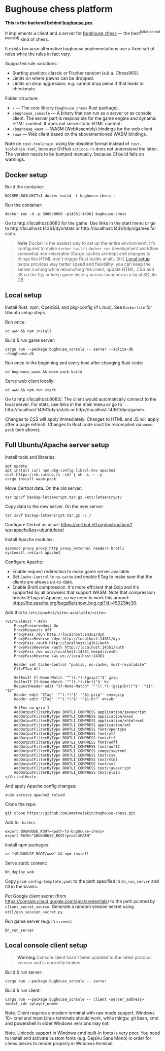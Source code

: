 # Bughouse chess platform

**This is the backend behind [bughouse.pro](https://bughouse.pro).**

It implements a client and a server for
[bughouse chess](https://en.wikipedia.org/wiki/Bughouse_chess) — the
best<sup>[citation not needed]</sup> kind of chess.

It exists because alternative bughouse implementations use a fixed set of rules
while the rules in fact vary.

Supported rule variations:

- Starting position: classic or Fischer random (a.k.a. Chess960).
- Limits on where pawns can be dropped.
- Limits on drop aggression, e.g. cannot drop piece if that leads to checkmate.

Folder structure:

- `/` — The core library (`bughouse_chess` Rust package).
- `/bughouse_console` — A binary that can run as a server or as console client.
  The server part is responsible for the game engine and dynamic HTML content.
  It does not serve static HTML content.
- `/bughouse_wasm` — WASM (WebAssembly) bindings for the web client.
- `/www` — Web client based on the abovementioned WASM bindings.

Note on `rust-toolchain`: using the obsolete format instead of
`rust-toolchain.toml`, because GitHub `actions-rs` does not understand the
latter. The version needs to be bumped manually, because CI build fails on
warnings.


## Docker setup

Build the container:

```
DOCKER_BUILDKIT=1 docker build -t bughouse-chess .
```

Run the container:

```
docker run -d -p 8080:8080 -p14361:14361 bughouse-chess
```

Go to http://localhost:8080 for the game. Use links in the start menu or go to
http://localhost:14361/dyn/stats or http://localhost:14361/dyn/games for stats.

> **Note** Docker is the easiest way to set up the entire environment. It's
> configured to make `docker build` / `docker run` development workflow somewhat
> non-miserable (Cargo caches are kept and changes to things like HTML don't
> trigger Rust builds at all). Still, [Local setup](#local-setup) below provides
> way better speed and flexibility: you can keep the server running while
> relaunching the client; update HTML, CSS and JS on the fly; or keep game
> history across launches in a local SQLite DB.


## Local setup

Install Rust, npm, OpenSSL and pkg-config (if Linux). See `Dockerfile` for
Ubuntu setup steps.

Run once:

```
cd www && npm install
```

Build & run game server:

```
cargo run --package bughouse_console -- server --sqlite-db ~/bughouse.db
```

Run once in the beginning and every time after changing Rust code:

```
cd bughouse_wasm && wasm-pack build
```

Serve web client locally:

```
cd www && npm run start
```

Go to http://localhost:8080/. The client would automatically connect to the
local server. For stats, use links in the main menu or go to
http://localhost:14361/dyn/stats or http://localhost:14361/dyn/games.

Changes to CSS will apply immediately. Changes to HTML and JS will
apply after a page refresh. Changes to Rust code must be recompiled via
`wasm-pack` (see above).


## Full Ubuntu/Apache server setup

Install tools and libraries:

```
apt update
apt install curl npm pkg-config libssl-dev apache2
curl https://sh.rustup.rs -sSf | sh -s -- -y
cargo install wasm-pack
```

Move Certbot data. On the old server:

```
tar zpcvf backup-letsencrypt.tar.gz /etc/letsencrypt/
```

Copy data to the new server. On the new server:

```
tar zxvf backup-letsencrypt.tar.gz -C /
```

Configure Cerbot as usual:
https://certbot.eff.org/instructions?ws=apache&os=ubuntufocal

Install Apache modules:

```
a2enmod proxy proxy_http proxy_wstunnel headers brotli
systemctl restart apache2
```

Configure Apache:
- Enable request redirection to make game server available.
- Set `Cache-Control` to `no-cache` and enable ETag to make sure that the
  clients are always up-to-date.
- Enable Brotli compression. It's more efficient that Gzip and it's supported by
  all browsers that support WASM. Note that compression breaks ETags in Apache,
  so we need to work this around:
  https://bz.apache.org/bugzilla/show_bug.cgi?id=45023#c30.

Add this to `/etc/apache2/sites-available/<site>`:

```
<VirtualHost *:443>
    ProxyPreserveHost On
    ProxyRequests Off
    ProxyPass /dyn http://localhost:14361/dyn
    ProxyPassReverse /dyn http://localhost:14361/dyn
    ProxyPass /auth http://localhost:14361/auth
    ProxyPassReverse /auth http://localhost:14361/auth
    ProxyPass /ws ws://localhost:14361 keepalive=On
    ProxyPassReverse /ws ws://localhost:14361

    Header set Cache-Control "public, no-cache, must-revalidate"
    FileETag All

    SetEnvIf If-None-Match '^"((.*)-(gzip))"$' gzip
    SetEnvIf If-None-Match '^"((.*)-(br))"$' br
    RequestHeader edit "If-None-Match" '^"((.*)-(gzip|br))"$' '"$1", "$2"'
    Header edit "ETag" '^"(.*)"$' '"$1-gzip"' env=gzip
    Header edit "ETag" '^"(.*)"$' '"$1-br"' env=br

    SetEnv no-gzip 1
    AddOutputFilterByType BROTLI_COMPRESS application/javascript
    AddOutputFilterByType BROTLI_COMPRESS application/wasm
    AddOutputFilterByType BROTLI_COMPRESS application/xhtml+xml
    AddOutputFilterByType BROTLI_COMPRESS application/xml
    AddOutputFilterByType BROTLI_COMPRESS font/opentype
    AddOutputFilterByType BROTLI_COMPRESS font/otf
    AddOutputFilterByType BROTLI_COMPRESS font/ttf
    AddOutputFilterByType BROTLI_COMPRESS font/woff
    AddOutputFilterByType BROTLI_COMPRESS font/woff2
    AddOutputFilterByType BROTLI_COMPRESS image/svg+xml
    AddOutputFilterByType BROTLI_COMPRESS text/css
    AddOutputFilterByType BROTLI_COMPRESS text/html
    AddOutputFilterByType BROTLI_COMPRESS text/xml
    AddOutputFilterByType BROTLI_COMPRESS text/javascript
    AddOutputFilterByType BROTLI_COMPRESS text/plain
</VirtualHost>
```

And apply Apache config changes:

```
sudo service apache2 reload
```

Clone the repo:

```
git clone https://github.com/amatveiakin/bughouse-chess.git
```

Add to `.bashrc`:
```
export BUGHOUSE_ROOT=<path-to-bughouse-chess>
export PATH="$BUGHOUSE_ROOT/prod:$PATH"
```

Install npm packages:

```
cd "$BUGHOUSE_ROOT/www" && npm install
```

Serve static content:

```
bh_deploy_web
```

Copy `prod-config-template.yaml` to the path specified in `bh_run_server` and
fill in the blanks.

Put Google client secret (from https://console.cloud.google.com/apis/credentials)
to the path pointed by `client_secret_source`. Generate a random session secret
using `util/gen_session_secret.py`.

Run game server (e.g. in `screen`):

```
bh_run_server
```


## Local console client setup

> **Warning**
> Console client hasn't been updated to the latest protocol version and is
> currently broken.

Build & run server:

```
cargo run --package bughouse_console -- server
```

Build & run client:

```
cargo run --package bughouse_console -- client <server_address> <match_id> <player_name>
```

Note. Client requires a modern terminal with raw mode support.
Windows 10+ cmd and most Linux terminals should work, while mingw, git bash,
cmd and powershell in older Windows versions may not.

Note. Unicode support in Windows cmd built-in fonts is very poor. You need to
install and activate custom fonts (e.g. DejaVu Sans Mono) in order for chess
pieces to render properly in Windows terminal.
